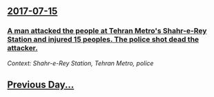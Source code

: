 ## [2017-07-15](/news/2017/07/15/index.md)

### [A man attacked the people at Tehran Metro's Shahr-e-Rey Station and injured 15 peoples. The police shot dead the attacker. ](/news/2017/07/15/a-man-attacked-the-people-at-tehran-metro-s-shahr-e-rey-station-and-injured-15-peoples-the-police-shot-dead-the-attacker.md)
_Context: Shahr-e-Rey Station, Tehran Metro, police_

## [Previous Day...](/news/2017/07/14/index.md)

